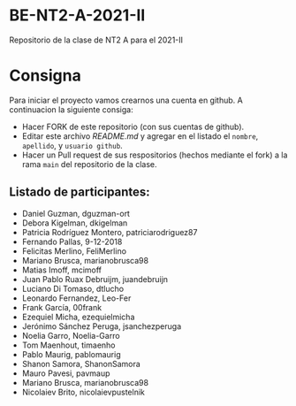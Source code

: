 # BE-NT2-A-2021-II
Repositorio de la clase de NT2 A para el 2021-II

# Consigna 

Para iniciar el proyecto vamos crearnos una cuenta en github. A continuacion la siguiente consiga:

- Hacer FORK de este repositorio (con sus cuentas de github).
- Editar este archivo *README.md* y agregar en el listado el `nombre`, `apellido`, y `usuario github`.
- Hacer un Pull request de sus respositorios (hechos mediante el fork) a la rama `main` del repositorio de la clase.

## Listado de participantes:

- Daniel Guzman, dguzman-ort
- Debora Kigelman, dkigelman
- Patricia Rodríguez Montero, patriciarodriguez87
- Fernando Pallas, 9-12-2018
- Felicitas Merlino, FeliMerlino
- Mariano Brusca, marianobrusca98
- Matias Imoff, mcimoff
- Juan Pablo Ruax Debruijm, juandebruijn
- Luciano Di Tomaso, dtlucho
- Leonardo Fernandez, Leo-Fer
- Frank García, 00frank
- Ezequiel Micha, ezequielmicha
- Jerónimo Sánchez Peruga, jsanchezperuga
- Noelia Garro, Noelia-Garro
- Tom Maenhout, timaenho
- Pablo Maurig, pablomaurig
- Shanon Samora, ShanonSamora
- Mauro Pavesi, pavmaup
- Mariano Brusca, marianobrusca98
- Nicolaiev Brito, nicolaievpustelnik